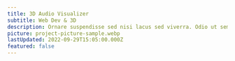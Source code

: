 ```yaml
---
title: 3D Audio Visualizer
subtitle: Web Dev & 3D
description: Ornare suspendisse sed nisi lacus sed viverra. Odio ut sem nulla pharetra diam. Sed velit dignissim sodales ut eu sem integer vitae. Risus viverra adipiscing at in tellus integer feugiat scelerisque varius. Sapien nec sagittis aliquam malesuada bibendum arcu vitae.
picture: project-picture-sample.webp
lastUpdated: 2022-09-29T15:05:00.000Z
featured: false
---
```

